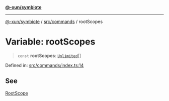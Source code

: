 [**@-xun/symbiote**](../../../README.md)

***

[@-xun/symbiote](../../../README.md) / [src/commands](../README.md) / rootScopes

# Variable: rootScopes

> `const` **rootScopes**: [`Unlimited`](../../configure/enumerations/UnlimitedGlobalScope.md#unlimited)[]

Defined in: [src/commands/index.ts:14](https://github.com/Xunnamius/symbiote/blob/4f71380506e8b2505a907d817794b6730bca4f95/src/commands/index.ts#L14)

## See

[RootScope](../../configure/enumerations/UnlimitedGlobalScope.md)
